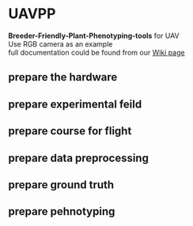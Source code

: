 # UAVPP
**Breeder-Friendly-Plant-Phenotyping-tools** for UAV  
Use RGB camera as an example  
full documentation could be found from our [Wiki page](https://github.com/oceam/UAVPP/wiki)
## prepare the hardware
## prepare experimental feild
## prepare course for flight
## prepare data preprocessing
## prepare ground truth
## prepare pehnotyping


